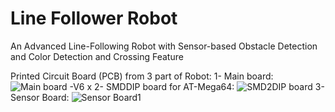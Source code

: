 # Line Follower Robot
An Advanced Line-Following Robot with Sensor-based Obstacle Detection and Color Detection and Crossing Feature 







Printed Circuit Board (PCB) from 3 part of Robot:
1- Main board:
![Main board -V6 x](https://user-images.githubusercontent.com/92205834/236179696-ad5d0133-5bc0-4f46-9cb4-d1839e6aa735.png)
2- SMDDIP board for AT-Mega64:
![SMD2DIP board](https://user-images.githubusercontent.com/92205834/236179788-1ed5fac7-2c51-4832-aa8a-da835d93afd0.png)
3- Sensor Board:
![Sensor Board1](https://user-images.githubusercontent.com/92205834/236179983-7c681a82-e5fe-4291-ae20-824395d26b92.jpg)

